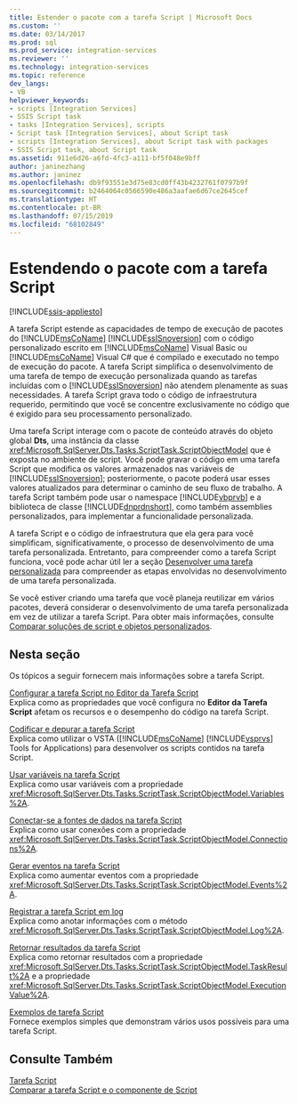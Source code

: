 ```yaml
---
title: Estender o pacote com a tarefa Script | Microsoft Docs
ms.custom: ''
ms.date: 03/14/2017
ms.prod: sql
ms.prod_service: integration-services
ms.reviewer: ''
ms.technology: integration-services
ms.topic: reference
dev_langs:
- VB
helpviewer_keywords:
- scripts [Integration Services]
- SSIS Script task
- tasks [Integration Services], scripts
- Script task [Integration Services], about Script task
- scripts [Integration Services], about Script task with packages
- SSIS Script task, about Script task
ms.assetid: 911e6d26-a6fd-4fc3-a111-bf5f048e9bff
author: janinezhang
ms.author: janinez
ms.openlocfilehash: db9f93551e3d75e83cd0ff43b4232761f0797b9f
ms.sourcegitcommit: b2464064c0566590e486a3aafae6d67ce2645cef
ms.translationtype: HT
ms.contentlocale: pt-BR
ms.lasthandoff: 07/15/2019
ms.locfileid: "68102849"
---
```

# <a name="extending-the-package-with-the-script-task"></a>Estendendo o pacote com a tarefa Script

[!INCLUDE[ssis-appliesto](../../../includes/ssis-appliesto-ssvrpluslinux-asdb-asdw-xxx.md)]


  A tarefa Script estende as capacidades de tempo de execução de pacotes do [!INCLUDE[msCoName](../../../includes/msconame-md.md)] [!INCLUDE[ssISnoversion](../../../includes/ssisnoversion-md.md)] com o código personalizado escrito em [!INCLUDE[msCoName](../../../includes/msconame-md.md)] Visual Basic ou [!INCLUDE[msCoName](../../../includes/msconame-md.md)] Visual C# que é compilado e executado no tempo de execução do pacote. A tarefa Script simplifica o desenvolvimento de uma tarefa de tempo de execução personalizada quando as tarefas incluídas com o [!INCLUDE[ssISnoversion](../../../includes/ssisnoversion-md.md)] não atendem plenamente as suas necessidades. A tarefa Script grava todo o código de infraestrutura requerido, permitindo que você se concentre exclusivamente no código que é exigido para seu processamento personalizado.  
  
 Uma tarefa Script interage com o pacote de conteúdo através do objeto global **Dts**, uma instância da classe <xref:Microsoft.SqlServer.Dts.Tasks.ScriptTask.ScriptObjectModel> que é exposta no ambiente de script. Você pode gravar o código em uma tarefa Script que modifica os valores armazenados nas variáveis de [!INCLUDE[ssISnoversion](../../../includes/ssisnoversion-md.md)]; posteriormente, o pacote poderá usar esses valores atualizados para determinar o caminho de seu fluxo de trabalho. A tarefa Script também pode usar o namespace [!INCLUDE[vbprvb](../../../includes/vbprvb-md.md)] e a biblioteca de classe [!INCLUDE[dnprdnshort](../../../includes/dnprdnshort-md.md)], como também assemblies personalizados, para implementar a funcionalidade personalizada.  
  
 A tarefa Script e o código de infraestrutura que ela gera para você simplificam, significativamente, o processo de desenvolvimento de uma tarefa personalizada. Entretanto, para compreender como a tarefa Script funciona, você pode achar útil ler a seção [Desenvolver uma tarefa personalizada](../../../integration-services/extending-packages-custom-objects/task/developing-a-custom-task.md) para compreender as etapas envolvidas no desenvolvimento de uma tarefa personalizada.  
  
 Se você estiver criando uma tarefa que você planeja reutilizar em vários pacotes, deverá considerar o desenvolvimento de uma tarefa personalizada em vez de utilizar a tarefa Script. Para obter mais informações, consulte [Comparar soluções de script e objetos personalizados](../../../integration-services/extending-packages-scripting/comparing-scripting-solutions-and-custom-objects.md).  
  
## <a name="in-this-section"></a>Nesta seção  
 Os tópicos a seguir fornecem mais informações sobre a tarefa Script.  
  
 [Configurar a tarefa Script no Editor da Tarefa Script](../../../integration-services/extending-packages-scripting/task/configuring-the-script-task-in-the-script-task-editor.md)  
 Explica como as propriedades que você configura no **Editor da Tarefa Script** afetam os recursos e o desempenho do código na tarefa Script.  
  
 [Codificar e depurar a tarefa Script](../../../integration-services/extending-packages-scripting/task/coding-and-debugging-the-script-task.md)  
 Explica como utilizar o VSTA ([!INCLUDE[msCoName](../../../includes/msconame-md.md)] [!INCLUDE[vsprvs](../../../includes/vsprvs-md.md)] Tools for Applications) para desenvolver os scripts contidos na tarefa Script.  
  
 [Usar variáveis na tarefa Script](../../../integration-services/extending-packages-scripting/task/using-variables-in-the-script-task.md)  
 Explica como usar variáveis com a propriedade <xref:Microsoft.SqlServer.Dts.Tasks.ScriptTask.ScriptObjectModel.Variables%2A>.  
  
 [Conectar-se a fontes de dados na tarefa Script](../../../integration-services/extending-packages-scripting/task/connecting-to-data-sources-in-the-script-task.md)  
 Explica como usar conexões com a propriedade <xref:Microsoft.SqlServer.Dts.Tasks.ScriptTask.ScriptObjectModel.Connections%2A>.  
  
 [Gerar eventos na tarefa Script](../../../integration-services/extending-packages-scripting/task/raising-events-in-the-script-task.md)  
 Explica como aumentar eventos com a propriedade <xref:Microsoft.SqlServer.Dts.Tasks.ScriptTask.ScriptObjectModel.Events%2A>.  
  
 [Registrar a tarefa Script em log](../../../integration-services/extending-packages-scripting/task/logging-in-the-script-task.md)  
 Explica como anotar informações com o método <xref:Microsoft.SqlServer.Dts.Tasks.ScriptTask.ScriptObjectModel.Log%2A>.  
  
 [Retornar resultados da tarefa Script](../../../integration-services/extending-packages-scripting/task/returning-results-from-the-script-task.md)  
 Explica como retornar resultados com a propriedade <xref:Microsoft.SqlServer.Dts.Tasks.ScriptTask.ScriptObjectModel.TaskResult%2A> e a propriedade <xref:Microsoft.SqlServer.Dts.Tasks.ScriptTask.ScriptObjectModel.ExecutionValue%2A>.  
  
 [Exemplos de tarefa Script](../../../integration-services/extending-packages-scripting-task-examples/script-task-examples.md)  
 Fornece exemplos simples que demonstram vários usos possíveis para uma tarefa Script.  
  
## <a name="see-also"></a>Consulte Também  
 [Tarefa Script](../../../integration-services/control-flow/script-task.md)   
 [Comparar a tarefa Script e o componente de Script](../../../integration-services/extending-packages-scripting/comparing-the-script-task-and-the-script-component.md)  
  
  

